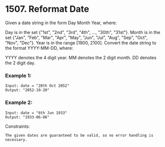 # 1507. Reformat Date


Given a date string in the form Day Month Year, where:

Day is in the set {"1st", "2nd", "3rd", "4th", ..., "30th", "31st"}.
Month is in the set {"Jan", "Feb", "Mar", "Apr", "May", "Jun", "Jul", "Aug", "Sep", "Oct", "Nov", "Dec"}.
Year is in the range [1900, 2100].
Convert the date string to the format YYYY-MM-DD, where:

YYYY denotes the 4 digit year.
MM denotes the 2 digit month.
DD denotes the 2 digit day.
 

### Example 1:
```
Input: date = "20th Oct 2052"
Output: "2052-10-20"
```

### Example 2:
```
Input: date = "6th Jun 1933"
Output: "1933-06-06"
 ```

Constraints:
```
The given dates are guaranteed to be valid, so no error handling is necessary.
```